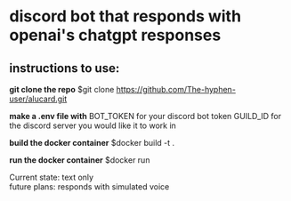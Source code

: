 # discord bot that responds with openai's chatgpt responses

## instructions to use:

**git clone the repo**
$git clone https://github.com/The-hyphen-user/alucard.git

**make a .env file with**
BOT_TOKEN for your discord bot token
GUILD_ID for the discord server you would like it to work in

**build the docker container**
$docker build -t <container-name> .

**run the docker container**
$docker run <container-name>



Current state: text only<br>
future plans: responds with simulated voice